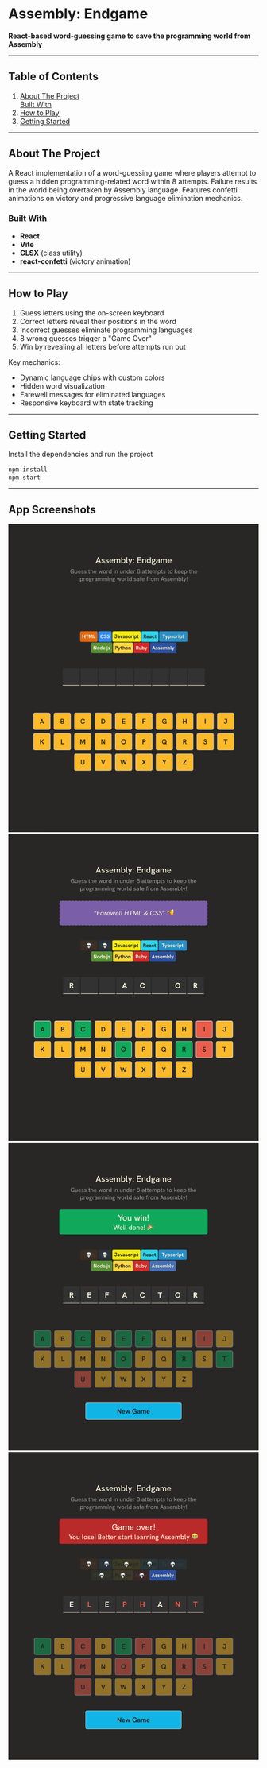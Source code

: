 # Assembly: Endgame

**React-based word-guessing game to save the programming world from Assembly**

---

## Table of Contents
1. [About The Project](#about-the-project)  
   [Built With](#built-with)  
2. [How to Play](#how-to-play)  
3. [Getting Started](#getting-started)  

---

## About The Project

A React implementation of a word-guessing game where players attempt to guess a hidden programming-related word within 8 attempts. Failure results in the world being overtaken by Assembly language. Features confetti animations on victory and progressive language elimination mechanics.

### Built With
- **React**  
- **Vite**  
- **CLSX** (class utility)  
- **react-confetti** (victory animation)  

---

## How to Play
1. Guess letters using the on-screen keyboard  
2. Correct letters reveal their positions in the word  
3. Incorrect guesses eliminate programming languages  
4. 8 wrong guesses trigger a "Game Over"  
5. Win by revealing all letters before attempts run out  

Key mechanics:  
- Dynamic language chips with custom colors  
- Hidden word visualization  
- Farewell messages for eliminated languages  
- Responsive keyboard with state tracking  

---

## Getting Started
Install the dependencies and run the project
```
npm install
npm start
```

---

## App Screenshots
![Empty game start](/images/game-empty-start.png)
![Game started](/images/game-started.png)
![Game completed (win)](/images/game-completed-win.png)
![Game completed (lost)](/images/game-completed-lost.png)